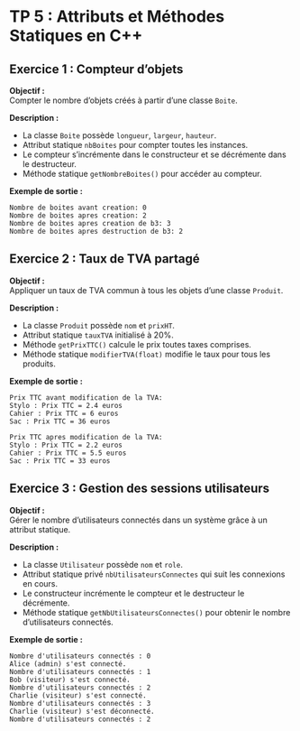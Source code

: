 # TP 5 : Attributs et Méthodes Statiques en C++

## Exercice 1 : Compteur d’objets

**Objectif :**  
Compter le nombre d’objets créés à partir d’une classe `Boite`.

**Description :**  
- La classe `Boite` possède `longueur`, `largeur`, `hauteur`.  
- Attribut statique `nbBoites` pour compter toutes les instances.  
- Le compteur s’incrémente dans le constructeur et se décrémente dans le destructeur.  
- Méthode statique `getNombreBoites()` pour accéder au compteur.

**Exemple de sortie :**  

```
Nombre de boites avant creation: 0
Nombre de boites apres creation: 2
Nombre de boites apres creation de b3: 3
Nombre de boites apres destruction de b3: 2

```



## Exercice 2 : Taux de TVA partagé

**Objectif :**  
Appliquer un taux de TVA commun à tous les objets d’une classe `Produit`.

**Description :**  
- La classe `Produit` possède `nom` et `prixHT`.  
- Attribut statique `tauxTVA` initialisé à 20%.  
- Méthode `getPrixTTC()` calcule le prix toutes taxes comprises.  
- Méthode statique `modifierTVA(float)` modifie le taux pour tous les produits.

**Exemple de sortie :**

```
Prix TTC avant modification de la TVA:
Stylo : Prix TTC = 2.4 euros
Cahier : Prix TTC = 6 euros
Sac : Prix TTC = 36 euros

Prix TTC apres modification de la TVA:
Stylo : Prix TTC = 2.2 euros
Cahier : Prix TTC = 5.5 euros
Sac : Prix TTC = 33 euros

```

## Exercice 3 : Gestion des sessions utilisateurs

**Objectif :**  
Gérer le nombre d’utilisateurs connectés dans un système grâce à un attribut statique.

**Description :**  
- La classe `Utilisateur` possède `nom` et `role`.  
- Attribut statique privé `nbUtilisateursConnectes` qui suit les connexions en cours.  
- Le constructeur incrémente le compteur et le destructeur le décrémente.  
- Méthode statique `getNbUtilisateursConnectes()` pour obtenir le nombre d’utilisateurs connectés.

**Exemple de sortie :**  

```
Nombre d'utilisateurs connectés : 0
Alice (admin) s'est connecté.
Nombre d'utilisateurs connectés : 1
Bob (visiteur) s'est connecté.
Nombre d'utilisateurs connectés : 2
Charlie (visiteur) s'est connecté.
Nombre d'utilisateurs connectés : 3
Charlie (visiteur) s'est déconnecté.
Nombre d'utilisateurs connectés : 2

```




